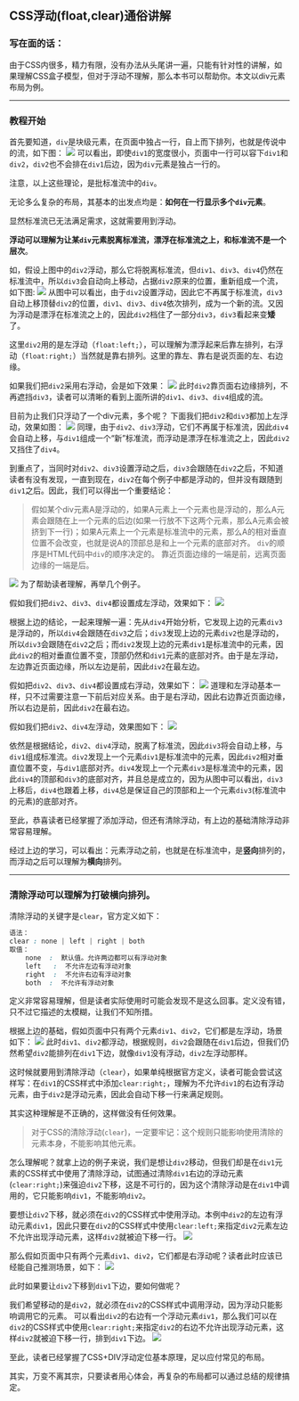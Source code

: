 ## CSS浮动(float,clear)通俗讲解


### 写在面的话：

由于CSS内很多，精力有限，没有办法从头尾讲一遍，只能有针对性的讲解，如果理解CSS盒子模型，但对于浮动不理解，那么本书可以帮助你。本文以div元素布局为例。

---


### 教程开始

首先要知道，`div`是块级元素，在页面中独占一行，自上而下排列，也就是传说中的流，如下图：
![](../images/chapter02/001.png)
可以看出，即使`div1`的宽度很小，页面中一行可以容下`div1`和`div2`，`div2`也不会排在`div1`后边，因为`div`元素是独占一行的。

注意，以上这些理论，是批标准流中的`div`。

无论多么复杂的布局，其基本的出发点均是：**如何在一行显示多个`div`元素**。

显然标准流已无法满足需求，这就需要用到浮动。

**浮动可以理解为让某`div`元素脱离标准流，漂浮在标准流之上，和标准流不是一个层次**。

如，假设上图中的`div2`浮动，那么它将脱离标准流，但`div1`、`div3`、`div4`仍然在标准流中，所以`div3`会自动向上移动，占据`div2`原来的位置，重新组成一个流，如下图:
![](../images/chapter02/002.png)
从图中可以看出，由于`div2`设置浮动，因此它不再属于标准流，`div3`自动上移顶替`div2`的位置，`div1`、`div3`、`div4`依次排列，成为一个新的流。又因为浮动是漂浮在标准流之上的，因此`div2`档住了一部分`div3`，`div3`看起来变**矮**了。

这里`div2`用的是左浮动（`float:left;`），可以理解为漂浮起来后靠左排列，右浮动（`float:right;`）当然就是靠右排列。这里的靠左、靠右是说页面的左、右边缘。

如果我们把`div2`采用右浮动，会是如下效果：
![](../images/chapter02/003.png)
此时`div2`靠页面右边缘排列，不再遮挡`div3`，读者可以清晰的看到上面所讲的`div1`、`div3`、`div4`组成的流。

 目前为止我们只浮动了一个div元素，多个呢？
 下面我们把`div2`和`div3`都加上左浮动，效果如图：
 ![](../images/chapter02/004.png)
 同理，由于`div2`、`div3`浮动，它们不再属于标准流，因此`div4`会自动上移，与`div1`组成一个“新”标准流，而浮动是漂浮在标准流之上，因此`div2`又挡住了`div4`。
 
 到重点了，当同时对`div2`、`div3`设置浮动之后，`div3`会跟随在`div2`之后，不知道读者有没有发现，一直到现在，`div2`在每个例子中都是浮动的，但并没有跟随到`div1`之后。因此，我们可以得出一个重要结论：
 
>假如某个div元素A是浮动的，如果A元素上一个元素也是浮动的，那么A元素会跟随在上一个元素的后边(如果一行放不下这两个元素，那么A元素会被挤到下一行)；如果A元素上一个元素是标准流中的元素，那么A的相对垂直位置不会改变，也就是说A的顶部总是和上一个元素的底部对齐。
 `div`的顺序是HTML代码中`div`的顺序决定的。
 靠近页面边缘的一端是前，远离页面边缘的一端是后。
 
![](../images/chapter02/005.png)
为了帮助读者理解，再举几个例子。

假如我们把`div2`、`div3`、`div4`都设置成左浮动，效果如下：
![](../images/chapter02/006.png)

根据上边的结论，一起来理解一遍：先从`div4`开始分析，它发现上边的元素`div3`是浮动的，所以`div4`会跟随在`div3`之后；`div3`发现上边的元素`div2`也是浮动的，所以`div3`会跟随在`div2`之后；而`div2`发现上边的元素`div1`是标准流中的元素，因此`div2`的相对垂直位置不变，顶部仍然和`div1`元素的底部对齐。由于是左浮动，左边靠近页面边缘，所以左边是前，因此`div2`在最左边。

假如把`div2`、`div3`、`div4`都设置成右浮动，效果如下：
![](../images/chapter02/007.png)
道理和左浮动基本一样，只不过需要注意一下前后对应关系。由于是右浮动，因此右边靠近页面边缘，所以右边是前，因此`div2`在最右边。
 
假如我们把`div2`、`div4`左浮动，效果图如下：
![](../images/chapter02/008.png)

依然是根据结论，`div2`、`div4`浮动，脱离了标准流，因此`div3`将会自动上移，与`div1`组成标准流。`div2`发现上一个元素`div1`是标准流中的元素，因此`div2`相对垂直位置不变，与`div1`底部对齐。`div4`发现上一个元素`div3`是标准流中的元素，因此`div4`的顶部和`div3`的底部对齐，并且总是成立的，因为从图中可以看出，`div3`上移后，`div4`也跟着上移，`div4`总是保证自己的顶部和上一个元素`div3`(标准流中的元素)的底部对齐。

至此，恭喜读者已经掌握了添加浮动，但还有清除浮动，有上边的基础清除浮动非常容易理解。

经过上边的学习，可以看出：元素浮动之前，也就是在标准流中，是**竖向**排列的，而浮动之后可以理解为**横向**排列。

---

###  清除浮动可以理解为打破横向排列。

清除浮动的关键字是`clear`，官方定义如下：
```css
语法：
clear : none | left | right | both
取值：
    none  :  默认值。允许两边都可以有浮动对象
    left   :  不允许左边有浮动对象
    right  :  不允许右边有浮动对象
    both  :  不允许有浮动对象
```

定义非常容易理解，但是读者实际使用时可能会发现不是这么回事。定义没有错，只不过它描述的太模糊，让我们不知所措。

根据上边的基础，假如页面中只有两个元素`div1`、`div2`，它们都是左浮动，场景如下：
![](../images/chapter02/009.png)
此时`div1`、`div2`都浮动，根据规则，`div2`会跟随在`div1`后边，但我们仍然希望`div2`能排列在`div1`下边，就像`div1`没有浮动，`div2`左浮动那样。

这时候就要用到清除浮动（`clear`），如果单纯根据官方定义，读者可能会尝试这样写：在`div1`的CSS样式中添加`clear:right;`，理解为不允许`div1`的右边有浮动元素，由于`div2`是浮动元素，因此会自动下移一行来满足规则。

其实这种理解是不正确的，这样做没有任何效果。

>  对于CSS的清除浮动(`clear`)，一定要牢记：这个规则只能影响使用清除的元素本身，不能影响其他元素。

怎么理解呢？就拿上边的例子来说，我们是想让`div2`移动，但我们却是在`div1`元素的CSS样式中使用了清除浮动，试图通过清除`div1`右边的浮动元素(`clear:right;`)来强迫`div2`下移，这是不可行的，因为这个清除浮动是在`div1`中调用的，它只能影响`div1`，不能影响`div2`。

要想让`div2`下移，就必须在`div2`的CSS样式中使用浮动。本例中`div2`的左边有浮动元素`div1`，因此只要在`div2`的CSS样式中使用`clear:left;`来指定`div2`元素左边不允许出现浮动元素，这样`div2`就被迫下移一行。
![](../images/chapter02/010.png)

那么假如页面中只有两个元素`div1`、`div2`，它们都是右浮动呢？读者此时应该已经能自己推测场景，如下：
![](../images/chapter02/011.png)

此时如果要让`div2`下移到`div1`下边，要如何做呢？

我们希望移动的是`div2`，就必须在`div2`的CSS样式中调用浮动，因为浮动只能影响调用它的元素。
可以看出`div2`的右边有一个浮动元素`div1`，那么我们可以在`div2`的CSS样式中使用`clear:right;`来指定`div2`的右边不允许出现浮动元素，这样`div2`就被迫下移一行，排到`div1`下边。
![](../images/chapter02/012.png)

至此，读者已经掌握了CSS+DIV浮动定位基本原理，足以应付常见的布局。

其实，万变不离其宗，只要读者用心体会，再复杂的布局都可以通过总结的规律搞定。

